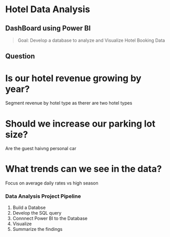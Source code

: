 # Hotel Data Analysis

## DashBoard using Power BI

> Goal: Develop a database to analyze and Visualize Hotel Booking Data

## Question

# Is our hotel revenue growing by year?

Segment revenue by hotel type as therer are two hotel types

# Should we increase our parking lot size?

Are the guest haivng personal car

# What trends can we see in the data?

Focus on average daily rates vs high season

### Data Analysis Project Pipeline

1. Build a Databse
2. Develop the SQL query
3. Connnect Power BI to the Database
4. Visualize
5. Summarize the findings
